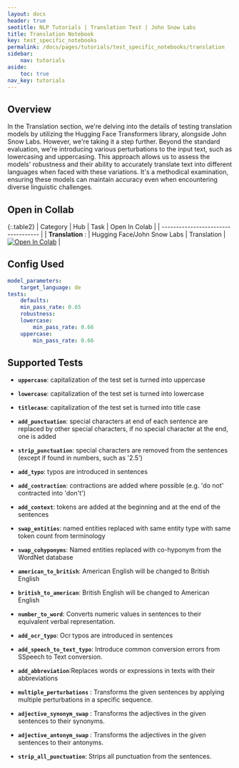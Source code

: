 ```yaml
---
layout: docs
header: true
seotitle: NLP Tutorials | Translation Test | John Snow Labs
title: Translation Notebook
key: test_specific_notebooks
permalink: /docs/pages/tutorials/test_specific_notebooks/translation
sidebar:
    nav: tutorials
aside:
    toc: true
nav_key: tutorials
---
```


<div class="main-docs" markdown="1"><div class="h3-box" markdown="1">

## Overview

In the Translation section, we're delving into the details of testing translation models by utilizing the Hugging Face Transformers library, alongside John Snow Labs. However, we're taking it a step further. Beyond the standard evaluation, we're introducing various perturbations to the input text, such as lowercasing and uppercasing. This approach allows us to assess the models' robustness and their ability to accurately translate text into different languages when faced with these variations. It's a methodical examination, ensuring these models can maintain accuracy even when encountering diverse linguistic challenges.

## Open in Collab

{:.table2}
| Category               | Hub                           | Task                              | Open In Colab                                                                                                                                                                                                                                    |
| ----------------------------------- |
| **Translation** :  | Hugging Face/John Snow Labs       | Translation                       | [![Open In Colab](https://colab.research.google.com/assets/colab-badge.svg)](https://colab.research.google.com/github/Pacific-AI-Corp/langtest/blob/main/demo/tutorials/task-specific-notebooks/Translation_Notebook.ipynb)                         |

<div class="main-docs" markdown="1"><div class="h3-box" markdown="1">

## Config Used

```yml 
model_parameters:
    target_language: de
tests:
    defaults:
    min_pass_rate: 0.65
    robustness:
    lowercase:
        min_pass_rate: 0.66
    uppercase:
        min_pass_rate: 0.66
```

<div class="main-docs" markdown="1"><div class="h3-box" markdown="1">

## Supported Tests

- **`uppercase`**: capitalization of the test set is turned into uppercase

- **`lowercase`**: capitalization of the test set is turned into lowercase

- **`titlecase`**: capitalization of the test set is turned into title case

- **`add_punctuation`**: special characters at end of each sentence are replaced by other special characters, if no
special character at the end, one is added

- **`strip_punctuation`**: special characters are removed from the sentences (except if found in numbers, such as '2.5')

- **`add_typo`**: typos are introduced in sentences

- **`add_contraction`**: contractions are added where possible (e.g. 'do not' contracted into 'don't')

- **`add_context`**: tokens are added at the beginning and at the end of the sentences

- **`swap_entities`**: named entities replaced with same entity type with same token count from terminology

- **`swap_cohyponyms`**: Named entities replaced with co-hyponym from the WordNet database

- **`american_to_british`**: American English will be changed to British English

- **`british_to_american`**: British English will be changed to American English

- **`number_to_word`**: Converts numeric values in sentences to their equivalent verbal representation.

- **`add_ocr_typo`**: Ocr typos are introduced in sentences

- **`add_speech_to_text_typo`**: Introduce common conversion errors from SSpeech to Text conversion.

- **`add_abbreviation`**:Replaces words or expressions in texts with their abbreviations

- **`multiple_perturbations`** : Transforms the given sentences by applying multiple perturbations in a specific sequence.

- **`adjective_synonym_swap`** : Transforms the adjectives in the given sentences to their synonyms.

- **`adjective_antonym_swap`** : Transforms the adjectives in the given sentences to their antonyms.

- **`strip_all_punctuation`**: Strips all punctuation from the sentences.

</div></div>
